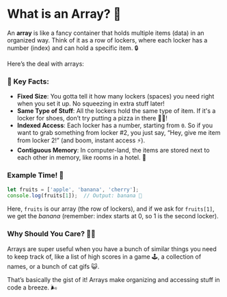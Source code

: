 # What is an Array? 🤔

An **array** is like a fancy container that holds multiple items (data) in an organized way. Think of it as a row of lockers, where each locker has a number (index) and can hold a specific item. 🔒

Here’s the deal with arrays:

### 🧠 Key Facts:
- **Fixed Size**: You gotta tell it how many lockers (spaces) you need right when you set it up. No squeezing in extra stuff later!
- **Same Type of Stuff**: All the lockers hold the same type of item. If it's a locker for shoes, don’t try putting a pizza in there 🍕👟!
- **Indexed Access**: Each locker has a number, starting from `0`. So if you want to grab something from locker #2, you just say, “Hey, give me item from locker 2!” (and boom, instant access ⚡️).
- **Contiguous Memory**: In computer-land, the items are stored next to each other in memory, like rooms in a hotel. 🏨

### Example Time! 📝

```javascript
let fruits = ['apple', 'banana', 'cherry'];
console.log(fruits[1]);  // Output: banana 🍌
```

Here, `fruits` is our array (the row of lockers), and if we ask for `fruits[1]`, we get the *banana* (remember: index starts at 0, so 1 is the second locker).

### Why Should You Care? 🤷‍♂️
Arrays are super useful when you have a bunch of similar things you need to keep track of, like a list of high scores in a game 🕹️, a collection of names, or a bunch of cat gifs 😺.

That’s basically the gist of it! Arrays make organizing and accessing stuff in code a breeze. 🌬️
